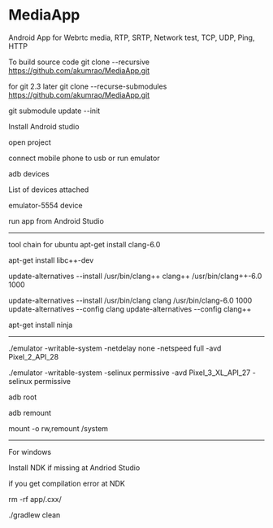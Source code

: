# MediaApp
Android App for Webrtc media, RTP, SRTP, Network test, TCP, UDP, Ping, HTTP

To build source code
git clone --recursive https://github.com/akumrao/MediaApp.git

for git 2.3 later
git clone --recurse-submodules https://github.com/akumrao/MediaApp.git

git submodule update --init

Install Android studio

open project

connect mobile phone to usb or run emulator 

adb devices

List of devices attached


emulator-5554	device

run app from Android Studio



****************************************************************************************************************
tool chain for ubuntu
apt-get install clang-6.0

apt-get install libc++-dev



update-alternatives --install /usr/bin/clang++ clang++ /usr/bin/clang++-6.0 1000


update-alternatives --install /usr/bin/clang clang /usr/bin/clang-6.0 1000
update-alternatives --config clang
update-alternatives --config clang++

apt-get install ninja



***********************************************************************************************************************

./emulator -writable-system  -netdelay none -netspeed full -avd Pixel_2_API_28 

./emulator -writable-system  -selinux permissive -avd  Pixel_3_XL_API_27 -selinux permissive

adb root

adb remount

mount -o rw,remount /system

**************************************************************************************************************

For windows

Install NDK if missing at Andriod Studio

if you get compilation error at NDK

rm -rf app/.cxx/

./gradlew clean